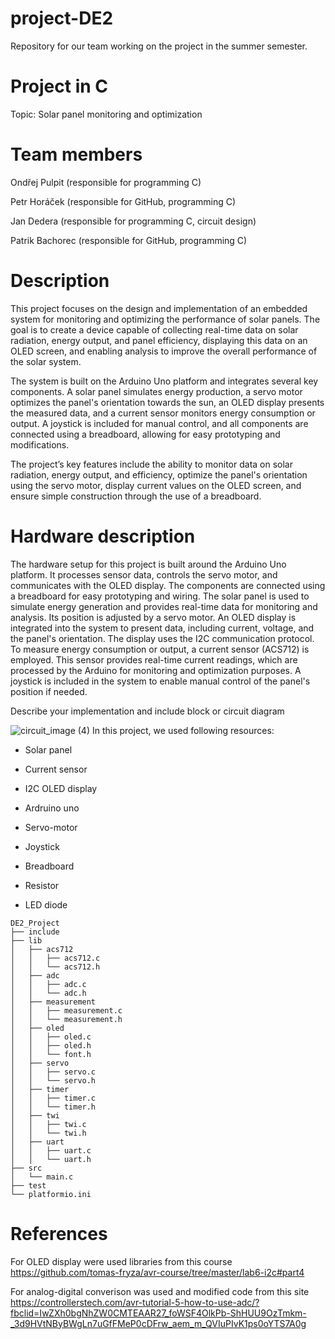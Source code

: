 # project-DE2
Repository for our team working on the project in the summer semester.
# Project in C
Topic: Solar panel monitoring and optimization

# Team members
 Ondřej Pulpit (responsible for programming C) 
 
 Petr Horáček (responsible for GitHub, programming C)
 
 Jan Dedera (responsible for programming C, circuit design)
 
 Patrik Bachorec (responsible for GitHub, programming C)

# Description
This project focuses on the design and implementation of an embedded system for monitoring and optimizing the performance of solar panels. The goal is to create a device capable of collecting real-time data on solar radiation, energy output, and panel efficiency, displaying this data on an OLED screen, and enabling analysis to improve the overall performance of the solar system.

The system is built on the Arduino Uno platform and integrates several key components. A solar panel simulates energy production, a servo motor optimizes the panel's orientation towards the sun, an OLED display presents the measured data, and a current sensor monitors energy consumption or output. A joystick is included for manual control, and all components are connected using a breadboard, allowing for easy prototyping and modifications.

The project’s key features include the ability to monitor data on solar radiation, energy output, and efficiency, optimize the panel's orientation using the servo motor, display current values on the OLED screen, and ensure simple construction through the use of a breadboard. 

# Hardware description
The hardware setup for this project is built around the Arduino Uno platform. It processes sensor data, controls the servo motor, and communicates with the OLED display. The components are connected using a breadboard for easy prototyping and wiring. The solar panel is used to simulate energy generation and provides real-time data for monitoring and analysis. Its position is adjusted by a servo motor. An OLED display is integrated into the system to present data, including current, voltage, and the panel's orientation. The display uses the I2C communication protocol. To measure energy consumption or output, a current sensor (ACS712) is employed. This sensor provides real-time current readings, which are processed by the Arduino for monitoring and optimization purposes. A joystick is included in the system to enable manual control of the panel's position if needed. 

Describe your implementation and include block or circuit diagram

![circuit_image (4)](https://github.com/user-attachments/assets/138e0fb0-c242-43c7-8115-bb602196505d)
In this project, we used following resources:

* Solar panel

* Current sensor

* I2C OLED display

* Ardruino uno

* Servo-motor

* Joystick

* Breadboard

* Resistor 

* LED diode

```plaintext
DE2_Project       
├── include         
├── lib          
│   ├── acs712
│   │   ├── acs712.c
│   │   └── acs712.h
│   ├── adc
│   │   ├── adc.c
│   │   └── adc.h
│   ├── measurement
│   │   ├── measurement.c
│   │   └── measurement.h
│   ├── oled        
│   │   ├── oled.c
│   │   ├── oled.h
│   │   └── font.h
│   ├── servo
│   │   ├── servo.c
│   │   └── servo.h
│   ├── timer
│   │   ├── timer.c
│   │   └── timer.h
│   ├── twi           
│   │   ├── twi.c
│   │   └── twi.h
│   ├── uart           
│   │   ├── uart.c
│   │   └── uart.h
├── src            
│   └── main.c
├── test          
└── platformio.ini
```
  
# References
For OLED display were used libraries from this course 
https://github.com/tomas-fryza/avr-course/tree/master/lab6-i2c#part4

For analog-digital converison was used and modified code from this site 
https://controllerstech.com/avr-tutorial-5-how-to-use-adc/?fbclid=IwZXh0bgNhZW0CMTEAAR27_foWSF4OlkPb-ShHUU9OzTmkm-_3d9HVtNByBWgLn7uGfFMeP0cDFrw_aem_m_QVIuPIvK1ps0oYTS7A0g


